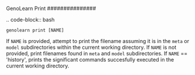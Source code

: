 GenoLearn Print
###############

.. code-block:: bash

    genolearn print [NAME]


If ``NAME`` is provided, attempt to print the filename assuming it is in the ``meta`` or ``model`` subdirectories within the current working directory. If ``NAME`` is not provided, print filenames found in ``meta`` and ``model`` subdirectories. If ``NAME`` == 'history', prints the significant commands succesfully executed in the current working directory.
